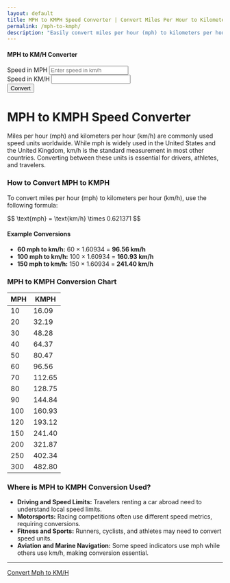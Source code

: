 ```yaml
---
layout: default
title: MPH to KMPH Speed Converter | Convert Miles Per Hour to Kilometers Per Hour
permalink: /mph-to-kmph/
description: "Easily convert miles per hour (mph) to kilometers per hour (km/h) with our simple speed converter. Includes a conversion formula, examples, and a quick reference chart."
---
```


<div class="container d-flex justify-content-center align-items-center full-height">
    <div class="col-12 col-sm-8 col-md-6 col-lg-4">
        <div class="card shadow-lg">
            <div class="card-body">
                <h4 class="card-title text-center mb-4">MPH to KM/H Converter</h4>
                <form id="converterForm">
 <!-- KM/H to MPH -->
<div class="mb-3">
<label for="kmInput" class="form-label">Speed in MPH</label>
<input type="number" class="form-control" id="kmInput" placeholder="Enter speed in km/h">
</div>
<div class="mb-3">
<label for="mileOutput" class="form-label">Speed in KM/H</label>
<input type="text" class="form-control" id="mileOutput" readonly>
</div>
<button type="button" class="btn btn-primary w-100 mb-3" onclick="convertToMPH()">Convert</button>
</form>
</div>
</div>
</div>
</div>


<h1>MPH to KMPH Speed Converter</h1>
<p>Miles per hour (mph) and kilometers per hour (km/h) are commonly used speed units worldwide. While mph is widely used in the United States and the United Kingdom, km/h is the standard measurement in most other countries. Converting between these units is essential for drivers, athletes, and travelers.</p>

<h3>How to Convert MPH to KMPH</h3>
<p>To convert miles per hour (mph) to kilometers per hour (km/h), use the following formula:</p>
<!-- Formula -->
<p class="display-4"> $$ \text{mph} = \text{km/h} \times 0.621371 $$  </p>



<h4>Example Conversions</h4>
<ul>
<li><strong>60 mph to km/h:</strong> 60 × 1.60934 = <strong>96.56 km/h</strong></li>
<li><strong>100 mph to km/h:</strong> 100 × 1.60934 = <strong>160.93 km/h</strong></li>
<li><strong>150 mph to km/h:</strong> 150 × 1.60934 = <strong>241.40 km/h</strong></li>
</ul>

<h3>MPH to KMPH Conversion Chart</h3>
<div class="table-responsive">
<table class="table table-bordered table-striped text-center">
<thead class="table-primary"><tr><th>MPH</th><th>KMPH</th></tr></thead>
            <tbody>
                <tr><td>10</td><td>16.09</td></tr>
                <tr><td>20</td><td>32.19</td></tr>
                <tr><td>30</td><td>48.28</td></tr>
                <tr><td>40</td><td>64.37</td></tr>
                <tr><td>50</td><td>80.47</td></tr>
                <tr><td>60</td><td>96.56</td></tr>
                <tr><td>70</td><td>112.65</td></tr>
                <tr><td>80</td><td>128.75</td></tr>
                <tr><td>90</td><td>144.84</td></tr>
                <tr><td>100</td><td>160.93</td></tr>
                <tr><td>120</td><td>193.12</td></tr>
                <tr><td>150</td><td>241.40</td></tr>
                <tr><td>200</td><td>321.87</td></tr>
                <tr><td>250</td><td>402.34</td></tr>
                <tr><td>300</td><td>482.80</td></tr>
            </tbody>
        </table>
    </div>

<h3>Where is MPH to KMPH Conversion Used?</h3>
<ul>
<li><strong>Driving and Speed Limits:</strong> Travelers renting a car abroad need to understand local speed limits.</li>
<li><strong>Motorsports:</strong> Racing competitions often use different speed metrics, requiring conversions.</li>
<li><strong>Fitness and Sports:</strong> Runners, cyclists, and athletes may need to convert speed units.</li>
<li><strong>Aviation and Marine Navigation:</strong> Some speed indicators use mph while others use km/h, making conversion essential.</li>
</ul>

<hr>
<a href="/kmp-to-mph/" class="btn btn-success w-30">Convert Mph to KM/H</a>















<script>
    function convertToMPH() {
        let kmh = document.getElementById("kmInput").value;
        let mph = kmh * 0.621371;
        document.getElementById("mileOutput").value = mph.toFixed(2);
    }

    function convertToKMPH() {
        let mph = document.getElementById("mphInput").value;
        let kmh = mph / 0.621371;
        document.getElementById("kmOutput").value = kmh.toFixed(2);
    }
</script>

<script type="text/javascript" async src="https://polyfill.io/v3/polyfill.min.js?features=es6"> </script>
<script type="text/javascript" async  id="MathJax-script" src="https://cdn.jsdelivr.net/npm/mathjax@3/es5/tex-mml-chtml.js"></script>  
